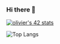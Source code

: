 ### Hi there 👋

[![olivier's 42 stats](https://badge42.herokuapp.com/api/stats/ochichep?privacyEmail=true)](https://github.com/JaeSeoKim/badge42)

![Top Langs](https://github-readme-stats.vercel.app/api/top-langs/?username=oli42&theme=tokyonight)
